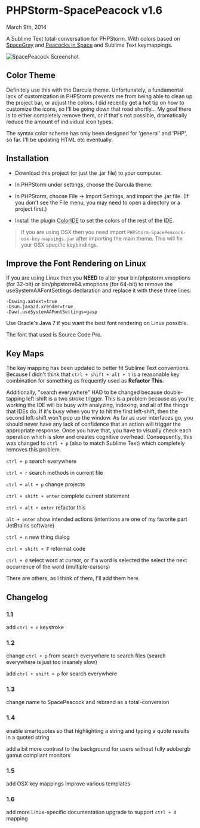 # PHPStorm-SpacePeacock v1.6

March 9th, 2014

A Sublime Text total-conversation for PHPStorm. With colors based on [SpaceGray](http://kkga.github.io/spacegray/) and [Peacocks in Space](https://github.com/daylerees/colour-schemes/blob/master/PeacocksInSpace.tmTheme) and Sublime Text keymappings.

![SpacePeacock Screenshot](https://raw2.github.com/ShawnMcCool/PHPStorm-SpacePeacock/master/screenshot.png)

## Color Theme

Definitely use this with the Darcula theme. Unfortunately, a fundamental lack of customization in PHPStorm prevents me from being able to clean up the project bar, or adjust the colors. I did recently get a hot tip on how to customize the icons, so I'll be going down that road shortly... My goal there is to either completely remove them, or if that's not possible, dramatically reduce the amount of individual icon types.

The syntax color scheme has only been designed for 'general' and 'PHP', so far. I'll be updating HTML etc eventually.

## Installation

- Download this project (or just the .jar file) to your computer.

- In PHPStorm under settings, choose the Darcula theme. 

- In PHPStorm, choose File -> Import Settings, and import the .jar file. (If you don't see the File menu, you may need to open a directory or a project first.)

- Install the plugin [ColorIDE](http://plugins.jetbrains.com/plugin/7055?pr) to set the colors of the rest of the IDE.

> If you are using OSX then you need import `PHPStorm-SpacePeacock-osx-key-mappings.jar` after importing the main theme. This will fix your OSX specific keybindings.

## Improve the Font Rendering on Linux

If you are using Linux then you **NEED** to alter your bin/phpstorm.vmoptions (for 32-bit) or bin/phpstorm64.vmoptions (for 64-bit) to remove the useSystemAAFontSettings declaration and replace it with these three lines:

    -Dswing.aatext=true
    -Dsun.java2d.xrender=true
    -Dawt.useSystemAAFontSettings=gasp

Use Oracle's Java 7 if you want the best font rendering on Linux possible.

The font that used is Source Code Pro.

## Key Maps

The key mapping has been updated to better fit Sublime Text conventions. Because I didn't think that `ctrl + shift + alt + t` is a reasonable key combination for something as frequently used as **Refactor This**.

Additionally, "search everywhere" HAD to be changed because double-tapping left-shift is a two stroke trigger. This is a problem because as you're working the IDE will be busy with analyzing, indexing, and all of the things that IDEs do. If it's busy when you try to hit the first left-shift, then the second left-shift won't pop up the window. As far as user interfaces go, you should never have any lack of confidence that an action will trigger the appropriate response. Once you have that, you have to visually check each operation which is slow and creates cognitive overhead. Consequently, this was changed to `ctrl + p` (also to match Sublime Text) which completely removes this problem.

`ctrl + p` search everywhere

`ctrl + r` search methods in current file

`ctrl + alt + p` change projects

`ctrl + shift + enter` complete current statement

`ctrl + alt + enter` refactor this

`alt + enter` show intended actions (intentions are one of my favorite part JetBrains software)

`ctrl + n` new thing dialog

`ctrl + shift + F` reformat code

`ctrl + d` select word at cursor, or if a word is selected the select the next occurrence of the word (multiple-cursors)

There are others, as I think of them, I'll add them here.

## Changelog

### 1.1

add `ctrl + n` keystroke

### 1.2

change `ctrl + p` from search everywhere to search files (search everywhere is just too insanely slow)

add `ctrl + shift + p` for search everywhere

### 1.3

change name to SpacePeacock and rebrand as a total-conversion

### 1.4

enable smartquotes so that highlighting a string and typing a quote results in a quoted string

add a bit more contrast to the background for users without fully adobergb gamut compliant monitors

### 1.5

add OSX key mappings
improve various templates

### 1.6

add more Linux-specific documentation
upgrade to support `ctrl + d` mapping
